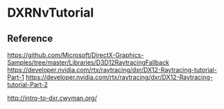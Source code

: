 # DXRNvTutorial

## Reference

https://github.com/Microsoft/DirectX-Graphics-Samples/tree/master/Libraries/D3D12RaytracingFallback
https://developer.nvidia.com/rtx/raytracing/dxr/DX12-Raytracing-tutorial-Part-1
https://developer.nvidia.com/rtx/raytracing/dxr/DX12-Raytracing-tutorial-Part-2

http://intro-to-dxr.cwyman.org/
